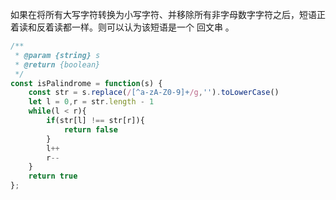 如果在将所有大写字符转换为小写字符、并移除所有非字母数字字符之后，短语正着读和反着读都一样。则可以认为该短语是一个 回文串 。



```js
/**
 * @param {string} s
 * @return {boolean}
 */
const isPalindrome = function(s) {
    const str = s.replace(/[^a-zA-Z0-9]+/g,'').toLowerCase()
    let l = 0,r = str.length - 1
    while(l < r){
        if(str[l] !== str[r]){
            return false
        }
        l++
        r--
    }
    return true
};

```